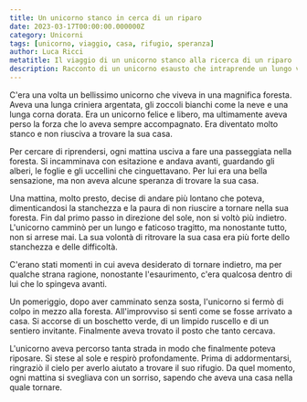 ```yaml
---
title: Un unicorno stanco in cerca di un riparo
date: 2023-03-17T00:00:00.000000Z
category: Unicorni
tags: [unicorno, viaggio, casa, rifugio, speranza]  
author: Luca Ricci
metatitle: Il viaggio di un unicorno stanco alla ricerca di un riparo
description: Racconto di un unicorno esausto che intraprende un lungo viaggio nella foresta per ritrovare la propria casa, non arrendendosi mai finché non la ritrova.
---
```

C'era una volta un bellissimo unicorno che viveva in una magnifica foresta. Aveva una lunga criniera argentata, gli zoccoli bianchi come la neve e una lunga corna dorata. Era un unicorno felice e libero, ma ultimamente aveva perso la forza che lo aveva sempre accompagnato. Era diventato molto stanco e non riusciva a trovare la sua casa.

Per cercare di riprendersi, ogni mattina usciva a fare una passeggiata nella foresta. Si incamminava con esitazione e andava avanti, guardando gli alberi, le foglie e gli uccellini che cinguettavano. Per lui era una bella sensazione, ma non aveva alcune speranza di trovare la sua casa.

Una mattina, molto presto, decise di andare più lontano che poteva, dimenticandosi la stanchezza e la paura di non riuscire a tornare nella sua foresta. Fin dal primo passo in direzione del sole, non si voltò più indietro. L'unicorno camminò per un lungo e faticoso tragitto, ma nonostante tutto, non si arrese mai. La sua volontà di ritrovare la sua casa era più forte dello stanchezza e delle difficoltà.

C'erano stati momenti in cui aveva desiderato di tornare indietro, ma per qualche strana ragione, nonostante l'esaurimento, c'era qualcosa dentro di lui che lo spingeva avanti.

Un pomeriggio, dopo aver camminato senza sosta, l'unicorno si fermò di colpo in mezzo alla foresta. All'improvviso si sentì come se fosse arrivato a casa. Si accorse di un boschetto verde, di un limpido ruscello e di un sentiero invitante. Finalmente aveva trovato il posto che tanto cercava.

L'unicorno aveva percorso tanta strada in modo che finalmente poteva riposare. Si stese al sole e respirò profondamente. Prima di addormentarsi, ringraziò il cielo per averlo aiutato a trovare il suo rifugio. Da quel momento, ogni mattina si svegliava con un sorriso, sapendo che aveva una casa nella quale tornare.
